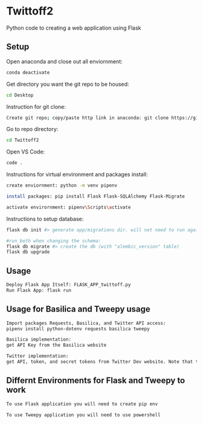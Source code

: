 # Twittoff2
Python code to creating a web application using Flask

## Setup
Open anaconda and close out all enviornment: 
```sh
conda deactivate
```

Get directory you want the git repo to be housed: 
```sh
cd Desktop
```

Instruction for git clone:
```sh
Create git repo; copy/paste http link in anaconda: git clone https://github.com/crd3cc04/Twittoff2.git 
```

Go to repo directory: 
```sh
cd Twittoff2
```

Open VS Code: 
```sh
code .
```

Instructions for virtual environment and packages install:
```sh
create enviornment: python -m venv pipenv

install packages: pip install Flask Flask-SQLAlchemy Flask-Migrate

activate envirornment: pipenv\Scripts\activate
```

Instructions to setup database:
```sh
flask db init #> generate app/migrations dir. will not need to run again once already ran

#run both when changing the schema:
flask db migrate #> create the db (with "alembic_version" table)
flask db upgrade
```


## Usage
```sh
Deploy Flask App Itself: FLASK_APP_twittoff.py
Run Flask App: flask run
```

## Usage for Basilica and Tweepy usage
```sh
Import packages Requests, Basilica, and Twitter API access: 
pipenv install python-dotenv requests basilica tweepy
```
```sh
Basilica implementation: 
get API Key from the Basilica website
```
```sh
Twitter implementation:
get API, token, and secret tokens from Twitter Dev website. Note that tokens and sercet keys can be otained from the init file for future reference
```
## Differnt Environments for Flask and Tweepy to work
```sh
To use Flask application you will need to create pip env 

To use Tweepy application you will need to use powershell
```
